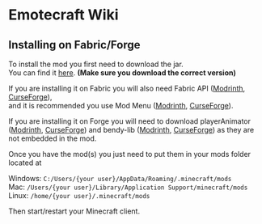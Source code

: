 # Emotecraft Wiki

## Installing on Fabric/Forge

To install the mod you first need to download the jar.\
You can find it [here](%downloads). **(Make sure you download the correct version)**

If you are installing it on Fabric you will also need Fabric API ([Modrinth](https://modrinth.com/mod/fabric-api/versions), [CurseForge](https://www.curseforge.com/minecraft/mc-mods/fabric-api/files)),\
and it is recommended you use Mod Menu ([Modrinth](https://modrinth.com/mod/modmenu/versions), [CurseForge](https://www.curseforge.com/minecraft/mc-mods/modmenu/files)).

If you are installing it on Forge you will need to download playerAnimator ([Modrinth](https://modrinth.com/mod/playeranimator/versions), [CurseForge](https://www.curseforge.com/minecraft/mc-mods/playeranimator/files)) and bendy-lib ([Modrinth](https://modrinth.com/mod/bendy-lib/versions), [CurseForge](https://www.curseforge.com/minecraft/mc-mods/bendy-lib/files)) as they are not embedded in the mod.

Once you have the mod(s) you just need to put them in your mods folder located at

Windows: `C:/Users/{your user}/AppData/Roaming/.minecraft/mods`\
Mac: `/Users/{your user}/Library/Application Support/minecraft/mods`\
Linux: `/home/{your user}/.minecraft/mods`

Then start/restart your Minecraft client.
